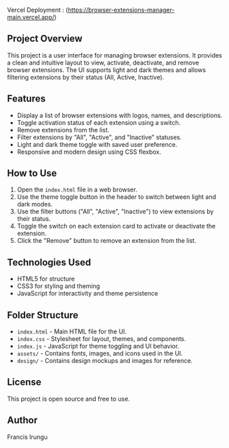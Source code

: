 Vercel Deployment : (https://browser-extensions-manager-main.vercel.app/)
## Project Overview

This project is a user interface for managing browser extensions. It provides a clean and intuitive layout to view, activate, deactivate, and remove browser extensions. The UI supports light and dark themes and allows filtering extensions by their status (All, Active, Inactive).

## Features

- Display a list of browser extensions with logos, names, and descriptions.
- Toggle activation status of each extension using a switch.
- Remove extensions from the list.
- Filter extensions by "All", "Active", and "Inactive" statuses.
- Light and dark theme toggle with saved user preference.
- Responsive and modern design using CSS flexbox.

## How to Use

1. Open the `index.html` file in a web browser.
2. Use the theme toggle button in the header to switch between light and dark modes.
3. Use the filter buttons ("All", "Active", "Inactive") to view extensions by their status.
4. Toggle the switch on each extension card to activate or deactivate the extension.
5. Click the "Remove" button to remove an extension from the list.

## Technologies Used

- HTML5 for structure
- CSS3 for styling and theming
- JavaScript for interactivity and theme persistence

## Folder Structure

- `index.html` - Main HTML file for the UI.
- `index.css` - Stylesheet for layout, themes, and components.
- `index.js` - JavaScript for theme toggling and UI behavior.
- `assets/` - Contains fonts, images, and icons used in the UI.
- `design/` - Contains design mockups and images for reference.

## License

This project is open source and free to use.

## Author

Francis Irungu
